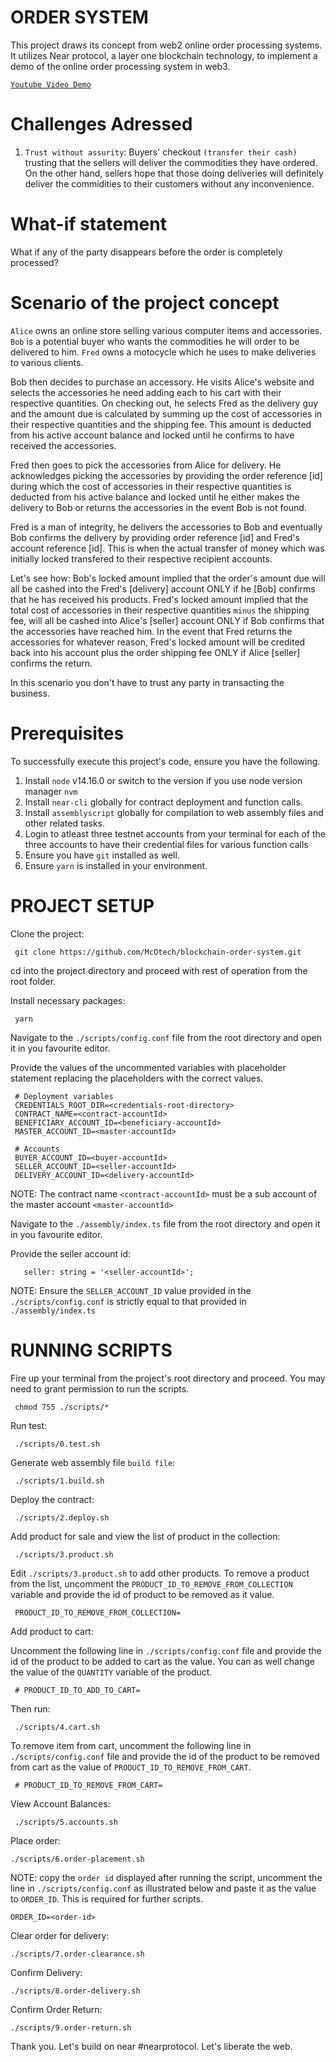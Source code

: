 # ORDER SYSTEM

This project draws its concept from web2 online order processing systems. It utilizes Near protocol, a layer one blockchain technology, to implement a demo of the online order processing system in web3.

[`Youtube Video Demo`](https://www.youtube.com/watch?v=nmh248_0UJs)

# Challenges Adressed

1. `Trust without assurity`: Buyers' checkout `(transfer their cash)` trusting that the sellers will deliver the commodities they have ordered. On the other hand, sellers hope that those doing deliveries will definitely deliver the commidities to their customers without any inconvenience.

# What-if statement

What if any of the party disappears before the order is completely processed?

# Scenario of the project concept

`Alice` owns an online store selling various computer items and accessories. `Bob` is a potential buyer who wants the commodities he will order to be delivered to him. `Fred` owns a motocycle which he uses to make deliveries to various clients.

Bob then decides to purchase an accessory. He visits Alice's website and selects the accessories he need adding each to his cart with their respective quantities. On checking out, he selects Fred as the delivery guy and the amount due is calculated by summing up the cost of accessories in their respective quantities and the shipping fee. This amount is deducted from his active account balance and locked until he confirms to have received the accessories.

Fred then goes to pick the accessories from Alice for delivery. He acknowledges picking the accessories by providing the order reference [id] during which the cost of accessories in their respective quantities is deducted from his active balance and locked until he either makes the delivery to Bob or returns the accessories in the event Bob is not found.

Fred is a man of integrity, he delivers the accessories to Bob and eventually Bob confirms the delivery by providing order reference [id] and Fred's account reference [id]. This is when the actual transfer of money which was initially locked transfered to their respective recipient accounts.

Let's see how:
Bob's locked amount implied that the order's amount due will all be cashed into the Fred's [delivery] account ONLY if he [Bob] confirms that he has received his products.
Fred's locked amount implied that the total cost of accessories in their respective quantities `minus` the shipping fee, will all be cashed into Alice's [seller] account ONLY if Bob confirms that the accessories have reached him. In the event that Fred returns the accessories for whatever reason, Fred's locked amount will be credited back into his account plus the order shipping fee ONLY if Alice [seller] confirms the return.

In this scenario you don't have to trust any party in transacting the business.

# Prerequisites

To successfully execute this project's code, ensure you have the following.

1. Install `node` v14.16.0 or switch to the version if you use node version manager `nvm`
2. Install `near-cli` globally for contract deployment and function calls.
3. Install `assemblyscript` globally for compilation to web assembly files and other related tasks.
4. Login to atleast three testnet accounts from your terminal for each of the three accounts to have their credential files for various function calls
5. Ensure you have `git` installed as well.
6. Ensure `yarn` is installed in your environment.

# PROJECT SETUP

Clone the project:

     git clone https://github.com/McOtech/blockchain-order-system.git

cd into the project directory and proceed with rest of operation from the root folder.

Install necessary packages:

     yarn

Navigate to the `./scripts/config.conf` file from the root directory and open it in you favourite editor.

Provide the values of the uncommented variables with placeholder statement replacing the placeholders with the correct values.

     # Deployment variables
     CREDENTIALS_ROOT_DIR=<credentials-root-directory>
     CONTRACT_NAME=<contract-accountId>
     BENEFICIARY_ACCOUNT_ID=<beneficiary-accountId>
     MASTER_ACCOUNT_ID=<master-accountId>

     # Accounts
     BUYER_ACCOUNT_ID=<buyer-accountId>
     SELLER_ACCOUNT_ID=<seller-accountId>
     DELIVERY_ACCOUNT_ID=<delivery-accountId>

NOTE: The contract name `<contract-accountId>` must be a sub account of the master account `<master-accountId>`

Navigate to the `./assembly/index.ts` file from the root directory and open it in you favourite editor.

Provide the seller account id:

       seller: string = '<seller-accountId>';

NOTE: Ensure the `SELLER_ACCOUNT_ID` value provided in the `./scripts/config.conf` is strictly equal to that provided in `./assembly/index.ts`

# RUNNING SCRIPTS

Fire up your terminal from the project's root directory and proceed. You may need to grant permission to run the scripts.

     chmod 755 ./scripts/*

Run test:

     ./scripts/0.test.sh

Generate web assembly file `build file`:

     ./scripts/1.build.sh

Deploy the contract:

     ./scripts/2.deploy.sh

Add product for sale and view the list of product in the collection:

     ./scripts/3.product.sh

Edit `./scripts/3.product.sh` to add other products.
To remove a product from the list, uncomment the `PRODUCT_ID_TO_REMOVE_FROM_COLLECTION` variable and provide the id of product to be removed as it value.

     PRODUCT_ID_TO_REMOVE_FROM_COLLECTION=

Add product to cart:

Uncomment the following line in `./scripts/config.conf` file and provide the id of the product to be added to cart as the value. You can as well change the value of the `QUANTITY` variable of the product.

     # PRODUCT_ID_TO_ADD_TO_CART=

Then run:

     ./scripts/4.cart.sh

To remove item from cart, uncomment the following line in `./scripts/config.conf` file and provide the id of the product to be removed from cart as the value of `PRODUCT_ID_TO_REMOVE_FROM_CART`.

     # PRODUCT_ID_TO_REMOVE_FROM_CART=

View Account Balances:

     ./scripts/5.accounts.sh

Place order:

    ./scripts/6.order-placement.sh

NOTE: copy the `order id` displayed after running the script, uncomment the line in `./scripts/config.conf` as illustrated below and paste it as the value to `ORDER_ID`. This is required for further scripts.

    ORDER_ID=<order-id>

Clear order for delivery:

    ./scripts/7.order-clearance.sh

Confirm Delivery:

    ./scripts/8.order-delivery.sh

Confirm Order Return:

    ./scripts/9.order-return.sh

Thank you. Let's build on near #nearprotocol. Let's liberate the web.
